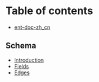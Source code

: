 # Table of contents

* [ent-doc-zh\_cn](README.md)

## Schema

* [Introduction](schema/introduction.md)
* [Fields](schema/fields.md)
* [Edges](schema/edges.md)

